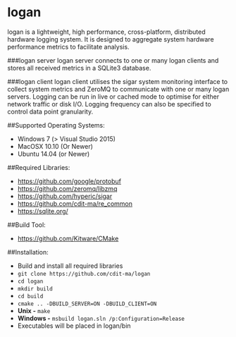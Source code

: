 # logan
logan is a lightweight, high performance, cross-platform, distributed hardware logging system. It is designed to aggregate system hardware performance metrics to facilitate analysis.

###logan server
logan server connects to one or many logan clients and stores all received metrics in a SQLite3 database.

###logan client
logan client utilises the sigar system monitoring interface to collect system metrics and ZeroMQ to communicate with one or many logan servers. Logging can be run in live or cached mode to optimise for either network traffic or disk I/O. Logging frequency can also be specified to control data point granularity.

##Supported Operating Systems:
* Windows 7 (> Visual Studio 2015)
* MacOSX 10.10 (Or Newer)
* Ubuntu 14.04 (or Newer)

##Required Libraries:
* https://github.com/google/protobuf
* https://github.com/zeromq/libzmq
* https://github.com/hyperic/sigar
* https://github.com/cdit-ma/re_common
* https://sqlite.org/

##Build Tool:
* https://github.com/Kitware/CMake

##Installation:
* Build and install all required libraries
* ``git clone https://github.com/cdit-ma/logan``
* ``cd logan``
* ``mkdir build``
* ``cd build``
* ``cmake .. -DBUILD_SERVER=ON -DBUILD_CLIENT=ON``
* **Unix -** ``make``
* **Windows -** ``msbuild logan.sln /p:Configuration=Release``
* Executables will be placed in logan/bin
